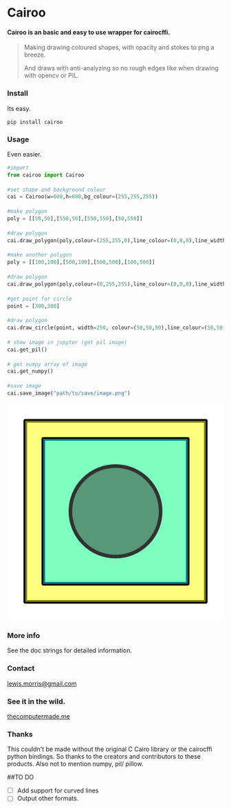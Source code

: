 # Cairoo

#### Cairoo is an basic and easy to use wrapper for cairocffi. 

> Making drawing coloured shapes, with opacity and stokes to png a breeze. 
> 
> And draws with anti-analyzing so no rough edges like when drawing with opencv or PIL.
>


### Install 
Its easy.
```
pip install cairoo
```

### Usage
Even easier.

```python
#import
from cairoo import Cairoo

#set shape and background colour
cai = Cairoo(w=600,h=600,bg_colour=(255,255,255))

#make polygon
poly = [[50,50],[550,50],[550,550],[50,550]]

#draw polygon
cai.draw_polygon(poly,colour=(255,255,0),line_colour=(0,0,0),line_width=10,fill_trans=0.5)

#make another polygon
poly = [[100,100],[500,100],[500,500],[100,500]]

#draw polygon
cai.draw_polygon(poly,colour=(0,255,255),line_colour=(0,0,0),line_width=10,fill_trans=0.5)

#get point for circle
point = [300,300]

#draw polygon
cai.draw_circle(point, width=250, colour=(50,50,50),line_colour=(50,50,50),line_width=10,fill_trans=0.5)

# show image in jupyter (get pil image)
cai.get_pil()

# get numpy array of image 
cai.get_numpy()

#save image
cai.save_image("path/to/save/image.png")

```

![Example shape image](example.png)

### More info

See the doc strings for detailed information.

### Contact
lewis.morris@gmail.com

### See it in the wild.

[thecomputermade.me](https://www.thecomputermade.me) 

### Thanks

This couldn't be made without the original C Cairo library or the cairocffi python bindings. So thanks to the creators
and contributors to these products. Also not to mention numpy, pil/ pillow.

##TO DO 

- [ ] Add support for curved lines  
- [ ] Output other formats.
